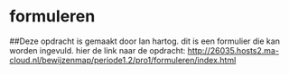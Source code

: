 # formuleren
##Deze opdracht is gemaakt door Ian hartog. dit is een formulier die kan worden ingevuld.
hier de link naar de opdracht:
http://26035.hosts2.ma-cloud.nl/bewijzenmap/periode1.2/pro1/formuleren/index.html
